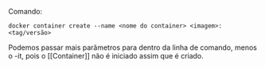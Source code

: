 Comando:
```
docker container create --name <nome do container> <imagem>:<tag/versão>
```

Podemos passar mais parâmetros para dentro da linha de comando, menos o -it, pois o [[Container]] não é iniciado assim que é criado.